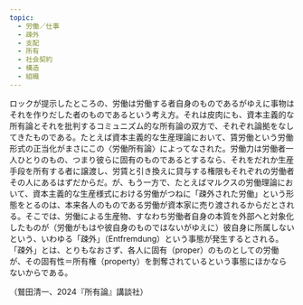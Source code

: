 ```yaml
---
topic:
  - 労働／仕事
  - 疎外
  - 支配
  - 所有
  - 社会契約
  - 構造
  - 組織
---
```

ロックが提示したところの、労働は労働する者自身のものであるがゆえに事物はそれを作りだした者のものであるという考え方。それは皮肉にも、資本主義的な所有論とそれを批判するコミュニズム的な所有論の双方で、それぞれ論拠をなしてきたものである。たとえば資本主義的な生産理論において、賃労働という労働形式の正当化がまさにこの〈労働所有論〉によってなされた。労働力は労働者一人ひとりのもの、つまり彼らに固有のものであるとするなら、それをだれか生産手段を所有する者に譲渡し、労賃と引き換えに貸与する権限もそれぞれの労働者その人にあるはずだからだ。が、もう一方で、たとえばマルクスの労働理論において、資本主義的な生産様式における労働がつねに「疎外された労働」という形態をとるのは、本来各人のものである労働が資本家に売り渡されるからだとされる。そこでは、労働による生産物、すなわち労働者自身の本質を外部へと対象化したものが（労働がもはや彼自身のものではないがゆえに）彼自身に所属しないという、いわゆる「疎外」（Entfremdung）という事態が発生するとされる。「疎外」とは、とりもなおさず、各人に固有（proper）のものとしての労働が、その固有性＝所有権（property）を剝奪されているという事態にほかならないからである。

（鷲田清一、2024『所有論』講談社）